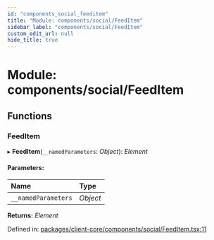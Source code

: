 ```yaml
---
id: "components_social_feeditem"
title: "Module: components/social/FeedItem"
sidebar_label: "components/social/FeedItem"
custom_edit_url: null
hide_title: true
---
```


# Module: components/social/FeedItem

## Functions

### FeedItem

▸ **FeedItem**(`__namedParameters`: *Object*): *Element*

#### Parameters:

Name | Type |
:------ | :------ |
`__namedParameters` | *Object* |

**Returns:** *Element*

Defined in: [packages/client-core/components/social/FeedItem.tsx:11](https://github.com/xr3ngine/xr3ngine/blob/56376a778/packages/client-core/components/social/FeedItem.tsx#L11)
